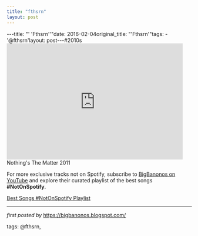 ```yaml
---
title: "fthsrn"
layout: post
---
```

---title: "' 'Fthsrn''"date: 2016-02-04original_title: "'Fthsrn'"tags:  - '@fthsrn'layout: post---#2010s <br /><iframe allowfullscreen="" frameborder="0" height="315" src="https://www.youtube.com/embed/hOzLutZvrTk?list=PLtuNtuTatqI3--RPs98C0DQRZBUoKQy7L" width="95%"></iframe><br />Nothing's The Matter 2011<!--Subscribe and Playlist Links--><div>    <p>For more exclusive tracks not on Spotify, subscribe to <a href="https://www.youtube.com/@BigBanonos" target="_blank">BigBanonos on YouTube</a> and explore their curated playlist of the best songs <strong>#NotOnSpotify</strong>.</p>    <p><a href="https://www.youtube.com/playlist?list=PLtuNtuTatqI0kFahUCbtbfenC_ET5O_tr" target="_blank">Best Songs #NotOnSpotify Playlist<br /></a></p></div><hr /><p><em>first posted by</em> <a href="https://bigbanonos.blogspot.com/" rel="noopener" target="_new">https://bigbanonos.blogspot.com/</a></p><p>tags: @fthsrn,</p>